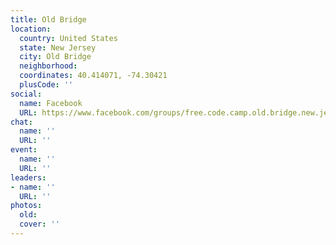 ```yaml
---
title: Old Bridge
location:
  country: United States
  state: New Jersey
  city: Old Bridge
  neighborhood: 
  coordinates: 40.414071, -74.30421
  plusCode: ''
social:
  name: Facebook
  URL: https://www.facebook.com/groups/free.code.camp.old.bridge.new.jersey
chat:
  name: ''
  URL: ''
event:
  name: ''
  URL: ''
leaders:
- name: ''
  URL: ''
photos:
  old: 
  cover: ''
---
```

